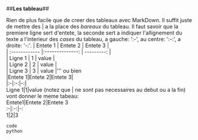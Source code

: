 ##**Les tableau**##

Rien de plus facile que de creer des tableaux avec MarkDown. Il suffit juste de mettre des \| a la place des *bareaux* du tableau. Il faut savoir que la premiere ligne sert d'entete, la seconde sert a indiquer l'allignement du texte a l'interieur des *cases* du tableau, a gauche: ':-', au centre: ':-:', a droite: '-:'.
    | Entete 1      |     Entete 2    |   Entete 3 |  
    | :------------ |:--------------: | ---------: |  
    | Ligne 1       |        1        |      value |  
    | Ligne 2       |        2        |      value |  
    | Ligne 3       |        3        |      value |''' 
ou bien  
    |Entete 1|Entete 2|Entete 3|  
    |:-|:-:|-:|  
    Ligne 1|1|value
(notez que | ne sont pas necessaires au debut ou a la fin) vont donner le meme tabeau:  
Entete1|Entete 2|Entete 3  
:-|:-:|-:  
1|2|3  

    code
    python
